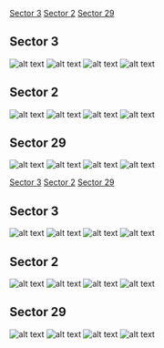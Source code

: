 [Sector 3](#sector3)
[Sector 2](#sector2)
[Sector 29](#sector29)

<a name = "sector3"></a>
## Sector 3
![alt text](/tt/WASP-105_Sector_3/WASP-105_Sector_3_a_TimeSeries.png)
![alt text](/tt/WASP-105_Sector_3/WASP-105_Sector_3_b_FoldedLightCurve.png)
![alt text](/tt/WASP-105_Sector_3/WASP-105_Sector_3_b_IndividualTransitsWithFit.png)
![alt text](/tt/WASP-105_Sector_3/WASP-105_Sector_3_c_TimingResiduals.png)

<a name = "sector2"></a>
## Sector 2
![alt text](/tt/WASP-105_Sector_2/WASP-105_Sector_2_a_TimeSeries.png)
![alt text](/tt/WASP-105_Sector_2/WASP-105_Sector_2_b_FoldedLightCurve.png)
![alt text](/tt/WASP-105_Sector_2/WASP-105_Sector_2_b_IndividualTransitsWithFit.png)
![alt text](/tt/WASP-105_Sector_2/WASP-105_Sector_2_c_TimingResiduals.png)

<a name = "sector29"></a>
## Sector 29
![alt text](/tt/WASP-105_Sector_29/WASP-105_Sector_29_a_TimeSeries.png)
![alt text](/tt/WASP-105_Sector_29/WASP-105_Sector_29_b_FoldedLightCurve.png)
![alt text](/tt/WASP-105_Sector_29/WASP-105_Sector_29_b_IndividualTransitsWithFit.png)
![alt text](/tt/WASP-105_Sector_29/WASP-105_Sector_29_c_TimingResiduals.png)

[Sector 3](#sector3)
[Sector 2](#sector2)
[Sector 29](#sector29)

<a name = "sector3"></a>
## Sector 3
![alt text](/tt/WASP-105_Sector_3/WASP-105_Sector_3_a_TimeSeries.png)
![alt text](/tt/WASP-105_Sector_3/WASP-105_Sector_3_b_FoldedLightCurve.png)
![alt text](/tt/WASP-105_Sector_3/WASP-105_Sector_3_b_IndividualTransitsWithFit.png)
![alt text](/tt/WASP-105_Sector_3/WASP-105_Sector_3_c_TimingResiduals.png)

<a name = "sector2"></a>
## Sector 2
![alt text](/tt/WASP-105_Sector_2/WASP-105_Sector_2_a_TimeSeries.png)
![alt text](/tt/WASP-105_Sector_2/WASP-105_Sector_2_b_FoldedLightCurve.png)
![alt text](/tt/WASP-105_Sector_2/WASP-105_Sector_2_b_IndividualTransitsWithFit.png)
![alt text](/tt/WASP-105_Sector_2/WASP-105_Sector_2_c_TimingResiduals.png)

<a name = "sector29"></a>
## Sector 29
![alt text](/tt/WASP-105_Sector_29/WASP-105_Sector_29_a_TimeSeries.png)
![alt text](/tt/WASP-105_Sector_29/WASP-105_Sector_29_b_FoldedLightCurve.png)
![alt text](/tt/WASP-105_Sector_29/WASP-105_Sector_29_b_IndividualTransitsWithFit.png)
![alt text](/tt/WASP-105_Sector_29/WASP-105_Sector_29_c_TimingResiduals.png)

